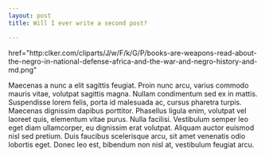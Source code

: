 ```yaml
---
layout: post
title: Will I ever write a second post?

---
```


href="http:clker.com/cliparts/J/w/F/k/G/P/books-are-weapons-read-about-the-negro-in-national-defense-africa-and-the-war-and-negro-history-and-md.png" 

Maecenas a nunc a elit sagittis feugiat. Proin nunc arcu, varius commodo mauris vitae, volutpat sagittis magna. Nullam condimentum sed ex in mattis. Suspendisse lorem felis, porta id malesuada ac, cursus pharetra turpis. Maecenas dignissim dapibus porttitor. Phasellus ligula enim, volutpat vel laoreet quis, elementum vitae purus. Nulla facilisi. Vestibulum semper leo eget diam ullamcorper, eu dignissim erat volutpat. Aliquam auctor euismod nisl sed pretium. Duis faucibus scelerisque arcu, sit amet venenatis odio lobortis eget. Donec leo est, bibendum non nisl at, vestibulum feugiat arcu. 


